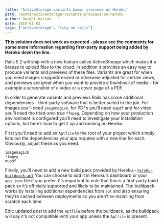 ```yaml
---
title: "ActiveStorage variants &amp; previews on Heroku"
path: /posts/activestorage-variants-previews-on-heroku
author: Dwight Watson
date: 2018-01-02
tags: ["activestorage", "ruby on rails"]
---
```


**This solution does not work as expected - please see the comments for some more information regarding first-party support being added by Heroku down the line.**

Rails 5.2 will ship with a new feature called ActiveStorage which makes it a breeze to upload files to the cloud. In addition it provides an easy way to produce variants and previews of these files. Variants are great for when you need images cropped/resized or otherwise adjusted for certain views, and previews are great when you want to provide a thumbnail of media - for example a screenshot of a video or a cover page of a PDF.

In order to generate variants and previews Rails has some additional dependencies - third-party software that is better suited to the job. For images you’ll need `imagemagick`, for PDFs you’ll need `mupdf` and for video you’ll need the tried-and-true `ffmpeg`. Depending on how your production environment is configured you’ll need to investigate your installation options, but here’s how to get it up and running on Heroku.

First you’ll need to add an `Aptfile` to the root of your project which simply lists out the dependencies your app requires with a new line for each. Obviously, adjust these as you need.

```
imagemagick
ffmpeg
mupdf
```

Finally, you’ll need to add a new build pack provided by Heroku - [`heroku-buildpack-apt`](https://github.com/heroku/heroku-buildpack-apt) You can choose to add it in Heroku’s dashboard or your `app.json` file if you prefer. It’s important to note that this is a first-party build pack so it’s officially supported and likely to be maintained. The buildpack works by installing additional dependencies from `apt` and also ensuring they’re cached between deployments so you aren’t re-installing from scratch each time.

Edit: updated post to add the `Aptfile` before the buildpack, as the buildpack will say it&#039;s not compatible with your app unless the `Aptfile` is present.
